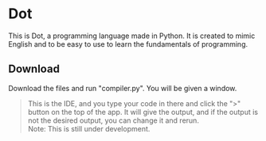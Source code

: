 # Dot
This is Dot, a programming language made in Python. It is created to mimic English and to be easy to use to learn the fundamentals of programming.
## Download
Download the files and run "compiler.py". You will be given a window. 
> This is the IDE, and you type your code in there and click the ">" button on the top of the app. It will give the output, and if the output is not the desired output, you can change it and rerun.  
> Note: This is still under development.
